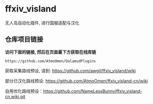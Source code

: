 # ffxiv_visland

无人岛自动化插件, 进行国服适配与汉化

## 仓库项目链接

**访问下面的链接, 然后在页面最下方获取在线库链**

```
https://github.com/AtmoOmen/DalamudPlugins
```

获取采集路线预设, 请到: https://github.com/awgil/ffxiv_visland/wiki

部分已汉化路线预设: https://github.com/AtmoOmen/ffxiv_visland-cn/wiki

自用优化路线预设：https://github.com/NameLessBunny/ffxiv_visland-cn.wiki.git








